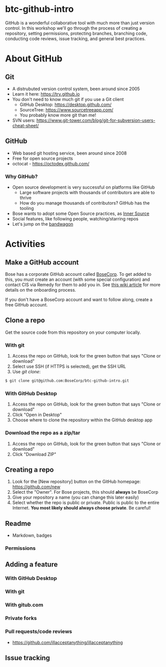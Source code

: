 # btc-github-intro
GitHub is a wonderful collaborative tool with much more than just version control. In this workshop we'll go through the process of creating a repository, setting permissions, protecting branches, branching code, conducting code reviews, issue tracking, and general best practices.

# About GitHub

## Git
- A distrubuted version control system, been around since 2005
- Learn it here: https://try.github.io
- You don't need to know much git if you use a Git client
  - GitHub Desktop: https://desktop.github.com/
  - SourceTree: https://www.sourcetreeapp.com/
  - You probably know more git than me!
- SVN users: https://www.git-tower.com/blog/git-for-subversion-users-cheat-sheet/

## GitHub
- Web based git hosting service, been around since 2008
- Free for open source projects
- octocat - https://octodex.github.com/

### Why GitHub?
- Open source development is very successful on platforms like GitHub
  - Large software projects with thousands of contributors are able to thrive
  - How do you manage thousands of contributors? GitHub has the tooling
- Bose wants to adopt some Open Source practices, as [Inner Source](https://en.wikipedia.org/wiki/Inner_source)
- Social features, like following people, watching/starring repos
- Let's jump on the [bandwagon](https://github.com/blog/1724-10-million-repositories)

# Activities

## Make a GitHub account
Bose has a corporate GitHub account called [BoseCorp](https://github.com/BoseCorp). To get added to this, you must create an account (with some special configuration) and contact CIS via Remedy for them to add you in. See [this wiki article](https://wiki.bose.com/display/cloud/GitHub+Notes) for more details on the onboarding process.

If you don't have a BoseCorp account and want to follow along, create a free GitHub account.

## Clone a repo
Get the source code from this repository on your computer locally.

### With git
1. Access the repo on GitHub, look for the green button that says "Clone or download"
1. Select use SSH (if HTTPS is selected), get the SSH URL
1. Use _git clone_:
```sh
$ git clone git@github.com:BoseCorp/btc-github-intro.git
```
### With GitHub Desktop
1. Access the repo on GitHub, look for the green button that says "Clone or download"
1. Click "Open in Desktop"
1. Choose where to clone the repository within the GitHub desktop app

### Download the repo as a zip/tar
1. Access the repo on GitHub, look for the green button that says "Clone or download"
1. Click "Download ZIP"

## Creating a repo

1. Look for the [New repository] button on the GitHub homepage: https://github.com/new
1. Select the "Owner". For Bose projects, this should **always** be BoseCorp
1. Give your repository a name (you can change this later easily)
1. Select whether the repo is public or private. Public is public to the entire Internet. **You most likely should always choose private**. Be careful!

## Readme
- Markdown, badges

### Permissions

## Adding a feature 

### With GitHub Desktop

### With git

### With gitub.com

### Private forks

### Pull requests/code reviews
- https://github.com/illacceptanything/illacceptanything

## Issue tracking
